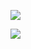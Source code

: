 ﻿![](https://lh4.googleusercontent.com/5czfQ_5A0Fuk-RG_YQG9nafV0FbSTyCU-LXa0LsaxBVphii6_VeP_5-oiVvH1h89GLb1NucSw0SJD45UKOFKDqtZmOd-AhdogSTwjJW2YJ0JJ_9HHNU1ziehnhSsD-YVYs45c8Fa)

![](https://lh5.googleusercontent.com/9hAmsEiIXu8mI2c0-7Ic7_wMGKhUblHW7GaMiJJgRdkcy-RE88QzXGGG_nQ_OINRqqSkFYaARmjKXnVmKwQEuLCZ2rjicQZK2FSarRoKtPHaaKdosC9UhhpZ_qTEm7JwfbYRWRAF)

